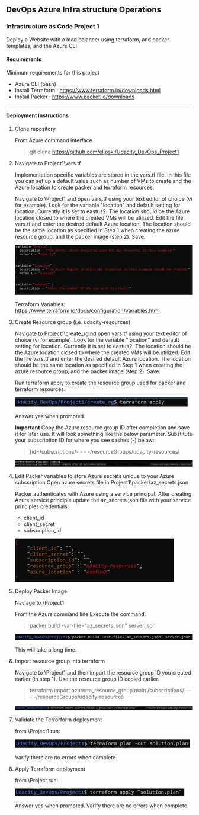 ## DevOps Azure Infra structure Operations ##
### Infrastructure as Code Project 1 ###

Deploy a Website with a load balancer using terraform, and packer templates, and the Azure CLI  

#### Requirements ####
Minimum requirements for this project

* Azure CLI (bash) 
* Install Terraform   : https://www.terraform.io/downloads.html
* Install Packer      : https://www.packer.io/downloads

___

#### Deployment Instructions ####

1. Clone repository 

    From Azure command interface 
    > git clone https://github.com/elipski/Udacity_DevOps_Project1

2.  Navigate to Project1\vars.tf

    Implementation specific variables are stored in the vars.tf file. In this file you can set up a default value such as number of VMs to create and the Azure location to create packer and terraform resources. 

    Navigate to \Project1 and open vars.tf using your text editor of choice (vi for example). Look for the variable "location" and default setting for location. Currently it is set to eastus2. The location should be the Azure location closed to where the created VMs will be utilized. Edit the file vars.tf and enter the desired default Azure location. The location should be the same location as specified in Step 1 when creating the azure resource group, and the packer image (step 2). Save. 

    ![vars](./varsCapture.JPG)

    Terraform Variables: https://www.terraform.io/docs/configuration/variables.html
    
2. Create Resource group (i.e. udacity-resources)

    Navigate to Project1\create_rg nd open vars.tf using your text editor of choice (vi for example). Look for the variable "location" and default setting for location. Currently it is set to eastus2. The location should be the Azure location closed to where the created VMs will be utilized. Edit the file vars.tf and enter the desired default Azure location. The location should be the same location as specified in Step 1 when creating the azure resource group, and the packer image (step 2). Save. 

    Run terraform apply to create the resource group used for packer and terraform resources:

    ![apply](./terraformApply.JPG)

    Answer yes when prompted.

    **Important**
    Copy the Azure resource group ID after completion and save it for later use. It will look something like the below parameter. Substitute your subscription ID for where you see dashes (-) below:

    >[id=/subscriptions/- - - -/resourceGroups/udacity-resources]

    ![resource](./resourceGroupID.JPG)

3. Edit Packer variables to store Azure secrets unique to your Azure subscription 
    Open azure secrets file in Project1\packer\az_secrets.json

    Packer authenticates with Azure using a service principal. After creating Azure service principle update the az_secrets.json file with your service principles credentials: 
    - client_id 
    - client_secret
    - subscription_id

    ![packer vars](./packerVars.JPG)

4. Deploy Packer Image 

    Naviage to \Project1
    
    From the Azure command line Execute the command:

    > packer build -var-file="az_secrets.json" server.json

    ![packer build](./packerBuild.JPG)

    This will take a long time.

5. Import resource group into terraform 

    Navigate to \Project1 and then import the resource group ID you created earlier (in step 1). Use the resource group ID copied earlier.
    
    > terraform import azurerm_resource_group.main /subscriptions/- - - -/resourceGroups/udacity-resources

    ![Terraform Import](./terraformImport.JPG)
    
7. Validate the Terrorform deployment

    from \Project1 run:

    ![terrform plan](./terraformPlan.JPG)

    Varify there are no errors when complete.

8. Apply Terraform deployment  

    from \Project run:

    ![Terraform Apply](./terraformApplySolution.JPG)
    
    Answer yes when prompted.
    Varify there are no errors when complete.
